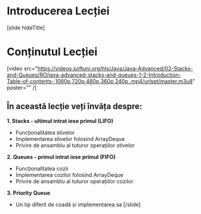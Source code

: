 # Introducerea Lecției

[slide hideTitle]

# Conținutul Lecției

[video src="https://videos.softuni.org/hls/Java/Java-Advanced/02-Stacks-and-Queues/RO/java-advanced-stacks-and-queues-1-2-Introduction-Table-of-contents-,1080p,720p,480p,360p,240p,.mp4/urlset/master.m3u8" poster="" /]

## În această lecție veți învăța despre:

**1. Stacks - ultimul intrat iese primul (LIFO)**
- Funcționalitatea stivelor
- Implementarea stivelor folosind ArrayDeque
- Privire de ansamblu al tuturor operațiilor stivelor

**2. Queues - primul intrat iese primul (FIFO)**
- Funcționalitatea cozii
- Implementarea cozilor folosind ArrayDeque
- Privire de ansamblu al tuturor operațiilor cozilor

**3. Priority Queue**
- Un tip diferit de coadă și implementarea sa
[/slide]
